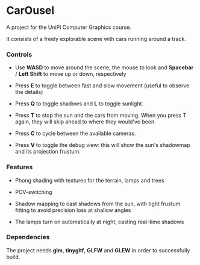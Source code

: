 # CarOusel

A project for the UniPi Computer Graphics course.

It consists of a freely explorable scene with cars running around a track.

### Controls

- Use **WASD** to move around the scene, the mouse to look and **Spacebar** / **Left Shift** to move up or down, respectively

- Press **E** to toggle between fast and slow movement (useful to observe the details)

- Press **Q** to toggle shadows and **L** to toggle sunlight.

- Press **T** to stop the sun and the cars from moving. When you press T again, they will skip ahead to where they would've been.

- Press **C** to cycle between the available cameras.

- Press **V** to toggle the debug view: this will show the sun's shadowmap and its projection frustum.

### Features

- Phong shading with textures for the terrain, lamps and trees

- POV-switching

- Shadow mapping to cast shadows from the sun, with tight frustum fitting to avoid precision loss at shallow angles 

- The lamps turn on automatically at night, casting real-time shadows

### Dependencies

The project needs **glm**, **tinygltf**, **GLFW** and **GLEW** in order to successfully build.
